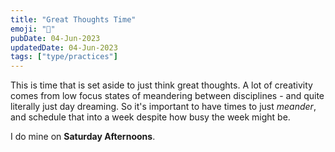 ```yaml
---
title: "Great Thoughts Time"
emoji: "🤔"
pubDate: 04-Jun-2023
updatedDate: 04-Jun-2023
tags: ["type/practices"]
---
```


This is time that is set aside to just think great thoughts. A lot of creativity comes from low focus states of meandering between disciplines - and quite literally just day dreaming. So it's important to have times to just _meander_, and schedule that into a week despite how busy the week might be.

I do mine on **Saturday Afternoons**.